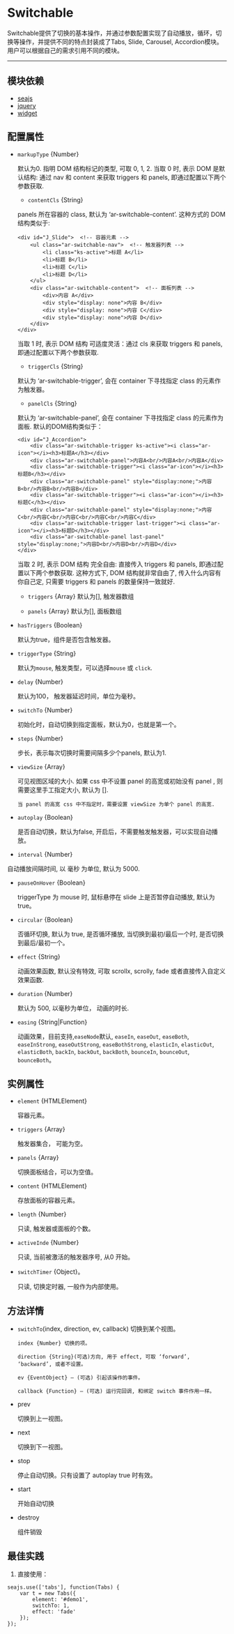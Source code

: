 # Switchable

Switchable提供了切换的基本操作，并通过参数配置实现了自动播放，循环，切换等操作，并提供不同的特点封装成了Tabs, Slide, Carousel, Accordion模块。用户可以根据自己的需求引用不同的模块。

---

## 模块依赖

 - [seajs](seajs/README.md)
 - [jquery](jquery/README.md)
 - [widget](widget/README.md)


## 配置属性

* `markupType` {Number} 

	默认为0. 指明 DOM 结构标记的类型, 可取 0, 1, 2.
    当取 0 时, 表示 DOM 是默认结构: 通过 nav 和 content 来获取 triggers 和 panels, 即通过配置以下两个参数获取.
    * `contentCls` {String}
    
    panels 所在容器的 class, 默认为 ‘ar-switchable-content’. 这种方式的 DOM 结构类似于:
    
    ```
    <div id="J_Slide">  <!-- 容器元素 -->
        <ul class="ar-switchable-nav">  <!-- 触发器列表 -->
            <li class="ks-active">标题 A</li>
            <li>标题 B</li>
            <li>标题 C</li>
            <li>标题 D</li>
        </ul>
        <div class="ar-switchable-content">  <!-- 面板列表 -->
            <div>内容 A</div>
            <div style="display: none">内容 B</div>
            <div style="display: none">内容 C</div>
            <div style="display: none">内容 D</div>
        </div>
    </div>
    ```
    当取 1 时, 表示 DOM 结构 可适度灵活：通过 cls 来获取 triggers 和 panels, 即通过配置以下两个参数获取.
    
    * `triggerCls` {String}
    
    默认为 ‘ar-switchable-trigger’, 会在 container 下寻找指定 class 的元素作为触发器。
    
      
    * `panelCls` {String}
    
    默认为 ‘ar-switchable-panel’, 会在 container 下寻找指定 class 的元素作为面板.
    默认的DOM结构类似于：
    
    ```
    <div id="J_Accordion">
        <div class="ar-switchable-trigger ks-active"><i class="ar-icon"></i><h3>标题A</h3></div>
        <div class="ar-switchable-panel">内容A<br/>内容A<br/>内容A</div>
        <div class="ar-switchable-trigger"><i class="ar-icon"></i><h3>标题B</h3></div>
        <div class="ar-switchable-panel" style="display:none;">内容B<br/>内容B<br/>内容B</div>
        <div class="ar-switchable-trigger"><i class="ar-icon"></i><h3>标题C</h3></div>
        <div class="ar-switchable-panel" style="display:none;">内容C<br/>内容C<br/>内容C<br/>内容C<br/>内容C</div>
        <div class="ar-switchable-trigger last-trigger"><i class="ar-icon"></i><h3>标题D</h3></div>
        <div class="ar-switchable-panel last-panel" style="display:none;">内容D<br/>内容D<br/>内容D</div>
    </div>
    ```
    当取 2 时, 表示 DOM 结构 完全自由: 直接传入 triggers 和 panels, 即通过配置以下两个参数获取. 这种方式下, DOM 结构就非常自由了, 传入什么内容有你自己定, 只需要 triggers 和 panels 的数量保持一致就好.
    * `triggers` {Array<HTMLElement>} 默认为[], 触发器数组
    
    * `panels` {Array<HTMLElement>} 默认为[], 面板数组

* `hasTriggers` {Boolean}

   默认为true，组件是否包含触发器。
  
* `triggerType` {String}

   默认为`mouse`, 触发类型，可以选择`mouse` 或 `click`.
   
* `delay` {Number}

   默认为100， 触发器延迟时间，单位为毫秒。

* `switchTo` {Number}

  初始化时，自动切换到指定面板，默认为0，也就是第一个。

* `steps` {Number}

  步长，表示每次切换时需要间隔多少个panels, 默认为1.

* `viewSize` {Array}

  可见视图区域的大小. 如果 css 中不设置 panel 的高宽或初始没有 panel , 则需要这里手工指定大小, 默认为 [].
  
  `当 panel 的高宽 css 中不指定时，需要设置 viewSize 为单个 panel 的高宽.`
  
* `autoplay` {Boolean}

  是否自动切换，默认为false, 开启后，不需要触发触发器，可以实现自动播放。

*  `interval` {Number}

  自动播放间隔时间, 以 毫秒 为单位, 默认为 5000.

* `pauseOnHover` {Boolean}

  triggerType 为 mouse 时, 鼠标悬停在 slide 上是否暂停自动播放, 默认为 true。

* `circular` {Boolean}

  否循环切换, 默认为 true, 是否循环播放, 当切换到最初/最后一个时, 是否切换到最后/最初一个。
 
* `effect` {String}

  动画效果函数, 默认没有特效, 可取 scrollx, scrolly, fade 或者直接传入自定义效果函数.

* `duration` {Number}

  默认为 500, 以毫秒为单位， 动画的时长.

* `easing` {String|Function}

  动画效果，目前支持,`easeNode`默认, `easeIn`, `easeOut`, `easeBoth`, `easeInStrong`, `easeOutStrong`, `easeBothStrong`, `elasticIn`, `elasticOut`, `elasticBoth`, `backIn`, `backOut`, `backBoth`, `bounceIn`, `bounceOut`, `bounceBoth`。
  

## 实例属性
* `element` {HTMLElement}

  容器元素。
* `triggers` {Array}

  触发器集合， 可能为空。
* `panels` {Array}

  切换面板结合，可以为空值。
* `content` {HTMLElement}

  存放面板的容器元素。
* `length` {Number}

  只读, 触发器或面板的个数。
* `activeInde` {Number}

  只读, 当前被激活的触发器序号, 从0 开始。
* `switchTimer` {Object}。

  只读, 切换定时器, 一般作为内部使用。
  
## 方法详情
* `switchTo`(index, direction, ev, callback)
  切换到某个视图。

      index {Number} 切换的项。
      
      direction {String}(可选)方向, 用于 effect, 可取 ‘forward’, ‘backward’, 或者不设置。
      
      ev {EventObject} – (可选) 引起该操作的事件。
      
      callback {Function} – (可选) 运行完回调, 和绑定 switch 事件作用一样。
      
  
* prev

  切换到上一视图。
* next

  切换到下一视图。

* stop

  停止自动切换。只有设置了 autoplay true 时有效。

* start

  开始自动切换
* destroy

  组件销毁



## 最佳实践

1. 直接使用：

```
seajs.use(['tabs'], function(Tabs) {
    var t = new Tabs({
        element: '#demo1',
        switchTo: 1,
        effect: 'fade'
    });
});

```

      

